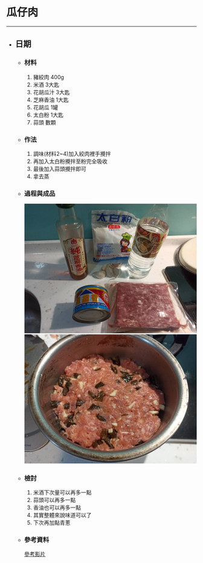 # 瓜仔肉
---

+ ## 日期
  + ### 材料
    1. 豬絞肉 400g
    2. 米酒 3大匙
    3. 花胡瓜汁 3大匙
    4. 芝麻香油 1大匙
    5. 花胡瓜 1罐
    6. 太白粉 1大匙
    7. 蒜頭 數顆
  
  + ### 作法
    1. 調味(材料2~4)加入絞肉裡手攪拌
    2. 再加入太白粉攪拌至粉完全吸收
    3. 最後加入蒜頭攪拌即可
    4. 拿去蒸
  
  + ### 過程與成品
    ![](../../Image/20210704_1.jpg)
    ![](../../Image/20210704_2.jpg)
  
  + ### 檢討
    1. 米酒下次量可以再多一點
    2. 蒜頭可以再多一點
    3. 香油也可以再多一點
    4. 其實整體來說味道可以了
    5. 下次再加點青蔥
  
  + ### 參考資料
    [參考影片](https://youtu.be/25OH8_1NBic)